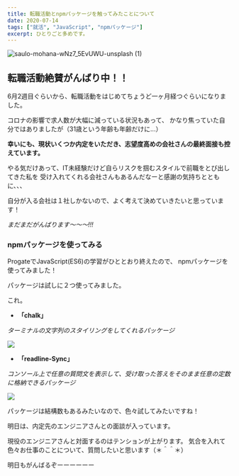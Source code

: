 ```yaml
---
title: 転職活動とnpmパッケージを触ってみたことについて
date: 2020-07-14
tags: ["就活", "JavaScript", "npmパッケージ"]
excerpt: ひとりごと多めです。
---
```


![saulo-mohana-wNz7_5EvUWU-unsplash (1)](https://user-images.githubusercontent.com/62282502/87440821-5def1900-c62d-11ea-88c1-d4ef18015731.jpg)

## 転職活動絶賛がんばり中！！

6月2週目ぐらいから、転職活動をはじめてちょうど一ヶ月経つぐらいになりました。

コロナの影響で求人数が大幅に減っている状況もあって、
かなり焦っていた自分ではありましたが（31歳という年齢も年齢だけに...）

**幸いにも、現状いくつか内定をいただき、志望度高めの会社さんの最終面接も控えています。**

やる気だけあって、IT未経験だけど自らリスクを掴むスタイルで前職をとび出してきた私を
受け入れてくれる会社さんもあるんだなーと感謝の気持ちとともに、、、

自分が入る会社は１社しかないので、よく考えて決めていきたいと思っています！

_まだまだがんばります〜〜〜!!!_


### npmパッケージを使ってみる

ProgateでJavaScript(ES6)の学習がひととおり終えたので、
npmパッケージを使ってみました！

パッケージは試しに２つ使ってみました。

これ。

- **「chalk」**

_ターミナルの文字列のスタイリングをしてくれるパッケージ_

![](https://i.gyazo.com/86fbd8e863cc2ab166715e30ec7748d0.png)

- **「readline-Sync」**

_コンソール上で任意の質問文を表示して、受け取った答えをそのまま任意の定数に格納できるパッケージ_

![](https://i.gyazo.com/1bffc1a2f71ceb0cd0ed481efbde6683.png)


パッケージは結構数もあるみたいなので、色々試してみたいですね！


明日は、内定先のエンジニアさんとの面談が入っています。

現役のエンジニアさんと対面するのはテンションが上がります。
気合を入れて色々お仕事のことについて、質問したいと思います（＊＾＾＊）

明日もがんばるぞーーーーーー